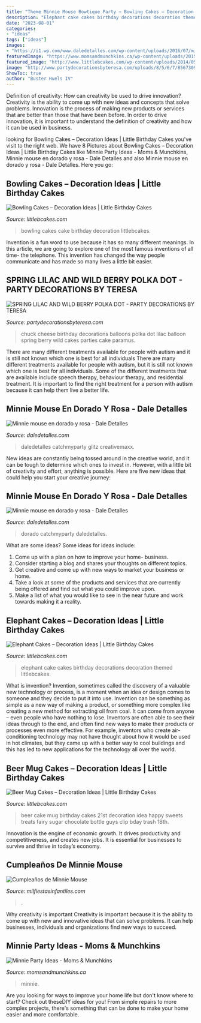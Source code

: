```yaml
---
title: "Theme Minnie Mouse Bowtique Party ~ Bowling Cakes – Decoration Ideas"
description: "Elephant cake cakes birthday decorations decoration themed littlebcakes"
date: "2023-08-01"
categories:
- "ideas"
tags: ["ideas"]
images:
- "https://i1.wp.com/www.daledetalles.com/wp-content/uploads/2016/07/minnie-oro26.jpg"
featuredImage: "https://www.momsandmunchkins.ca/wp-content/uploads/2015/07/minnie-mouse-party-table-4-m.jpg"
featured_image: "http://www.littlebcakes.com/wp-content/uploads/2014/05/Elephant-Cake-Decorations-950x1024.jpg"
image: "http://www.partydecorationsbyteresa.com/uploads/8/5/6/7/8567309/4931819_orig.jpg?0"
ShowToc: true
author: "Buster Huels IV"
---
```



Definition of creativity: How can creativity be used to drive innovation?
Creativity is the ability to come up with new ideas and concepts that solve problems. Innovation is the process of making new products or services that are better than those that have been before. In order to drive innovation, it is important to understand the definition of creativity and how it can be used in business.

	

		
looking for Bowling Cakes – Decoration Ideas | Little Birthday Cakes you've visit to the right web. We have 8 Pictures about Bowling Cakes – Decoration Ideas | Little Birthday Cakes like Minnie Party Ideas - Moms &amp; Munchkins, Minnie mouse en dorado y rosa - Dale Detalles and also Minnie mouse en dorado y rosa - Dale Detalles. Here you go:
		
    
## Bowling Cakes – Decoration Ideas | Little Birthday Cakes

<img loading=lazy src="http://www.littlebcakes.com/wp-content/uploads/2014/01/Bowling-Cakes-Pictures.jpg" onerror="this.onerror=null;this.src='https://tse1.mm.bing.net/th?id=OIP.5_vIGkXHRHwtFAr5SDXHbAHaJ4&amp;pid=15.1';" alt="Bowling Cakes – Decoration Ideas | Little Birthday Cakes">

_Source: littlebcakes.com_

>bowling cakes cake birthday decoration littlebcakes. 

	

Invention is a fun word to use because it has so many different meanings. In this article, we are going to explore one of the most famous inventions of all time- the telephone. This invention has changed the way people communicate and has made so many lives a little bit easier.

    
## SPRING LILAC AND WILD BERRY POLKA DOT - PARTY DECORATIONS BY TERESA

<img loading=lazy src="http://www.partydecorationsbyteresa.com/uploads/8/5/6/7/8567309/4931819_orig.jpg?0" onerror="this.onerror=null;this.src='https://tse1.mm.bing.net/th?id=OIP.tEBfIEKAl0tdULvwXloW8gHaJ4&amp;pid=15.1';" alt="SPRING LILAC AND WILD BERRY POLKA DOT - PARTY DECORATIONS BY TERESA">

_Source: partydecorationsbyteresa.com_

>chuck cheese birthday decorations balloons polka dot lilac balloon spring berry wild cakes parties cake paramus. 

	

There are many different treatments available for people with autism and it is still not known which one is best for all individuals
There are many different treatments available for people with autism, but it is still not known which one is best for all individuals. Some of the different treatments that are available include speech therapy, behaviour therapy, and residential treatment. It is important to find the right treatment for a person with autism because it can help them live a better life.

    
## Minnie Mouse En Dorado Y Rosa - Dale Detalles

<img loading=lazy src="https://i1.wp.com/www.daledetalles.com/wp-content/uploads/2016/07/minnie-oro26.jpg" onerror="this.onerror=null;this.src='https://tse1.mm.bing.net/th?id=OIP.ePFTMkJRLHOS5XGiYAoj-AHaGr&amp;pid=15.1';" alt="Minnie mouse en dorado y rosa - Dale Detalles">

_Source: daledetalles.com_

>daledetalles catchmyparty glitz creativemaxx. 

	

New ideas are constantly being tossed around in the creative world, and it can be tough to determine which ones to invest in. However, with a little bit of creativity and effort, anything is possible. Here are five new ideas that could help you start your creative journey:  

    
## Minnie Mouse En Dorado Y Rosa - Dale Detalles

<img loading=lazy src="https://i2.wp.com/www.daledetalles.com/wp-content/uploads/2016/07/minnie-oro11.jpg" onerror="this.onerror=null;this.src='https://tse2.mm.bing.net/th?id=OIP.gJ8xuyxCxRxreBrvYjLM3gHaKQ&amp;pid=15.1';" alt="Minnie mouse en dorado y rosa - Dale Detalles">

_Source: daledetalles.com_

>dorado catchmyparty daledetalles. 

	

What are some ideas?
Some ideas for ideas include:
1. Come up with a plan on how to improve your home- business. 
2. Consider starting a blog and shares your thoughts on different topics. 
3. Get creative and come up with new ways to market your business or home. 
4. Take a look at some of the products and services that are currently being offered and find out what you could improve upon. 
5. Make a list of what you would like to see in the near future and work towards making it a reality. 

    
## Elephant Cakes – Decoration Ideas | Little Birthday Cakes

<img loading=lazy src="http://www.littlebcakes.com/wp-content/uploads/2014/05/Elephant-Cake-Decorations-950x1024.jpg" onerror="this.onerror=null;this.src='https://tse1.mm.bing.net/th?id=OIP.ODoI0OKnybM7nF46nsZnZgHaH-&amp;pid=15.1';" alt="Elephant Cakes – Decoration Ideas | Little Birthday Cakes">

_Source: littlebcakes.com_

>elephant cake cakes birthday decorations decoration themed littlebcakes. 

	

What is invention?
Invention, sometimes called the discovery of a valuable new technology or process, is a moment when an idea or design comes to someone and they decide to put it into use. Invention can be something as simple as a new way of making a product, or something more complex like creating a new method for extracting oil from coal. It can come from anyone – even people who have nothing to lose. Inventors are often able to see their ideas through to the end, and often find new ways to make their products or processes even more effective. For example, inventors who create air-conditioning technology may not have thought about how it would be used in hot climates, but they came up with a better way to cool buildings and this has led to new applications for the technology all over the world.

    
## Beer Mug Cakes – Decoration Ideas | Little Birthday Cakes

<img loading=lazy src="http://www.littlebcakes.com/wp-content/uploads/2014/02/Beer-Mug-Birthday-Cakes.jpg" onerror="this.onerror=null;this.src='https://tse1.mm.bing.net/th?id=OIP.UlnFDTFcjPMafq8OxmDqZQHaLB&amp;pid=15.1';" alt="Beer Mug Cakes – Decoration Ideas | Little Birthday Cakes">

_Source: littlebcakes.com_

>beer cake mug birthday cakes 21st decoration idea happy sweets treats fairy sugar chocolate bottle guys clip bday trash 18th. 

	

Innovation is the engine of economic growth. It drives productivity and competitiveness, and creates new jobs. It is essential for businesses to survive and thrive in today’s economy.

    
## Cumpleaños De Minnie Mouse

<img loading=lazy src="https://mm.milfiestasinfantiles.com/uploads/2012/05/cumpleanos-minnie-mouse-tarta.jpg" onerror="this.onerror=null;this.src='https://tse1.mm.bing.net/th?id=OIP.JwnOO0M3kaQE4NntDxDnfAHaJ5&amp;pid=15.1';" alt="Cumpleaños de Minnie Mouse">

_Source: milfiestasinfantiles.com_

>. 

	

Why creativity is important
Creativity is important because it is the ability to come up with new and innovative ideas that can solve problems. It can help businesses, individuals and organizations find new ways to succeed.

    
## Minnie Party Ideas - Moms &amp; Munchkins

<img loading=lazy src="https://www.momsandmunchkins.ca/wp-content/uploads/2015/07/minnie-mouse-party-table-4-m.jpg" onerror="this.onerror=null;this.src='https://tse4.mm.bing.net/th?id=OIP.XJRVIyIgveaxvMKBR-WcRwHaLH&amp;pid=15.1';" alt="Minnie Party Ideas - Moms &amp; Munchkins">

_Source: momsandmunchkins.ca_

>minnie. 

	

Are you looking for ways to improve your home life but don't know where to start? Check out theseDIY ideas for you! From simple repairs to more complex projects, there's something that can be done to make your home easier and more comfortable.

